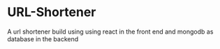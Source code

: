 # URL-Shortener
A url shortener build using using react in the front end and mongodb as database in the backend
